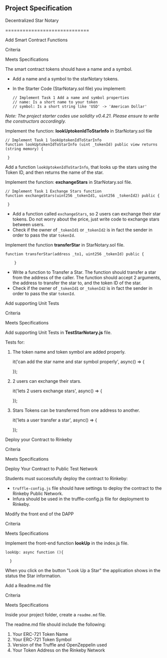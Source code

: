 ## Project Specification

Decentralized Star Notary

=============================

Add Smart Contract Functions

Criteria

Meets Specifications

The smart contract tokens should have a name and a symbol.

- Add a name and a symbol to the starNotary tokens.
- In the Starter Code (StarNotary.sol file) you implement:

      // Implement Task 1 Add a name and symbol properties
      // name: Is a short name to your token
      // symbol: Is a short string like 'USD' -> 'American Dollar'

_Note: The project starter codes use solidity v0.4.21. Please ensure to write the constructors accordingly._

Implement the function: **lookUptokenIdToStarInfo** in StarNotary.sol file

    // Implement Task 1 lookUptokenIdToStarInfo
    function lookUptokenIdToStarInfo (uint _tokenId) public view returns (string memory) {

     }

Add a function `lookUptokenIdToStarInfo`, that looks up the stars using the Token ID, and then returns the name of the star.

Implement the function: **exchangeStars** in StarNotary.sol file.

    // Implement Task 1 Exchange Stars function
    function exchangeStars(uint256 _tokenId1, uint256 _tokenId2) public {

     }

- Add a function called `exchangeStars`, so 2 users can exchange their star tokens. Do not worry about the price, just write code to exchange stars between users.
- Check if the owner of `_tokenId1` or `_tokenId2` is in fact the sender in order to pass the star `tokenId`.

Implement the function **transferStar** in StarNotary.sol file.

    function transferStar(address _to1, uint256 _tokenId) public {

        }

- Write a function to Transfer a Star. The function should transfer a star from the address of the caller. The function should accept 2 arguments, the address to transfer the star to, and the token ID of the star.
- Check if the owner of `_tokenId1` or `_tokenId2` is in fact the sender in order to pass the star `tokenId`.

Add supporting Unit Tests

Criteria

Meets Specifications

Add supporting Unit Tests in **TestStarNotary.js** file.

Tests for:

1. The token name and token symbol are added properly.

   it('can add the star name and star symbol properly', async() => {

   });

2. 2 users can exchange their stars.

   it('lets 2 users exchange stars', async() => {

   });

3. Stars Tokens can be transferred from one address to another.

   it('lets a user transfer a star', async() => {

   });

Deploy your Contract to Rinkeby

Criteria

Meets Specifications

Deploy Your Contract to Public Test Network

Students must successfully deploy the contract to Rinkeby:

- `truffle-config.js` file should have settings to deploy the contract to the Rinkeby Public Network.
- Infura should be used in the truffle-config.js file for deployment to Rinkeby.

Modify the front end of the DAPP

Criteria

Meets Specifications

Implement the front-end function **lookUp** in the index.js file.

    lookUp: async function (){

      }

When you click on the button "Look Up a Star" the application shows in the status the Star information.

Add a Readme.md file

Criteria

Meets Specifications

Inside your project folder, create a `readme.md` file.

The readme.md file should include the following:

1. Your ERC-721 Token Name
2. Your ERC-721 Token Symbol
3. Version of the Truffle and OpenZeppelin used
4. Your Token Address on the Rinkeby Network
